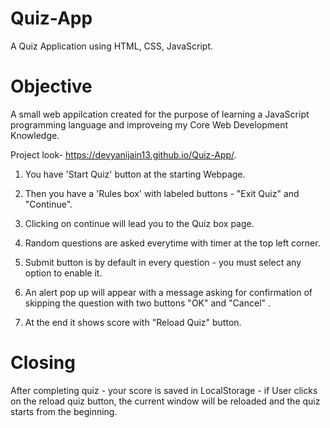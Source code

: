 # Quiz-App 
A Quiz Application using HTML, CSS, JavaScript. 

# Objective 
A small web appilcation created for the purpose of learning a JavaScript programming language and improveing my Core Web Development Knowledge.

Project look- https://devyanijain13.github.io/Quiz-App/.

1) You have 'Start Quiz' button at the starting Webpage.

2) Then you have a 'Rules box' with labeled buttons - "Exit Quiz" and "Continue".

3) Clicking on continue will lead you to the Quiz box page.

4) Random questions are asked everytime with timer at the top left corner.

5) Submit button is by default in every question - you must select any option to enable it.

6) An alert pop up will appear with a message asking for confirmation of skipping the question with two buttons "OK" and "Cancel" .

7) At the end it shows score with "Reload Quiz" button. 

# Closing 
After completing quiz - your score is saved in LocalStorage - if User clicks on the reload quiz button, the current window will be reloaded and the quiz starts from the beginning.

